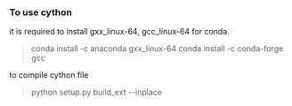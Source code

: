 ### To use cython
it is required to install gxx_linux-64, gcc_linux-64 for conda. 
> conda install -c anaconda gxx_linux-64
> conda install -c conda-forge gcc

to compile cython file
> python setup.py build_ext --inplace